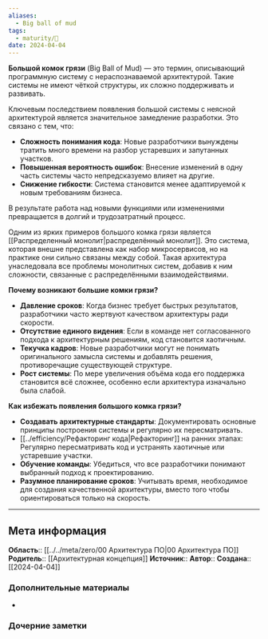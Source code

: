 ```yaml
---
aliases:
  - Big ball of mud
tags:
  - maturity/🌱
date: 2024-04-04
---
```

**Большой комок грязи** (Big Ball of Mud) — это термин, описывающий программную систему с нераспознаваемой архитектурой. Такие системы не имеют чёткой структуры, их сложно поддерживать и развивать.

Ключевым последствием появления большой системы с неясной архитектурой является значительное замедление разработки. Это связано с тем, что:
- **Сложность понимания кода**: Новые разработчики вынуждены тратить много времени на разбор устаревших и запутанных участков.
- **Повышенная вероятность ошибок**: Внесение изменений в одну часть системы часто непредсказуемо влияет на другие.
- **Снижение гибкости**: Система становится менее адаптируемой к новым требованиям бизнеса.

В результате работа над новыми функциями или изменениями превращается в долгий и трудозатратный процесс.

Одним из ярких примеров большого комка грязи является [[Распределенный монолит|распределённый монолит]]. Это система, которая внешне представлена как набор микросервисов, но на практике они сильно связаны между собой. Такая архитектура унаследовала все проблемы монолитных систем, добавив к ним сложности, связанные с распределёнными взаимодействиями.

**Почему возникают большие комки грязи?**
- **Давление сроков**: Когда бизнес требует быстрых результатов, разработчики часто жертвуют качеством архитектуры ради скорости.
- **Отсутствие единого видения**: Если в команде нет согласованного подхода к архитектурным решениям, код становится хаотичным.
- **Текучка кадров**: Новые разработчики могут не понимать оригинального замысла системы и добавлять решения, противоречащие существующей структуре.
- **Рост системы**: По мере увеличения объёма кода его поддержка становится всё сложнее, особенно если архитектура изначально была слабой.

**Как избежать появления большого комка грязи?**
- **Создавать архитектурные стандарты**: Документировать основные принципы построения системы и регулярно их пересматривать.
- [[../efficiency/Рефакторинг кода|Рефакторинг]] на ранних этапах: Регулярно пересматривать код и устранять хаотичные или устаревшие участки.
- **Обучение команды**: Убедиться, что все разработчики понимают выбранный подход к проектированию.
- **Разумное планирование сроков**: Учитывать время, необходимое для создания качественной архитектуры, вместо того чтобы ориентироваться только на скорость.
***
## Мета информация
**Область**:: [[../../meta/zero/00 Архитектура ПО|00 Архитектура ПО]]
**Родитель**:: [[Архитектурная концепция]]
**Источник**:: 
**Автор**:: 
**Создана**:: [[2024-04-04]]
### Дополнительные материалы
- 
### Дочерние заметки
<!-- QueryToSerialize: LIST FROM [[]] WHERE contains(Родитель, this.file.link) or contains(parents, this.file.link) -->
